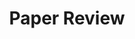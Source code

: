 ---
layout: list
title: Paper Review
tag : paper-review
description: >
  This subcategory provides critical summaries and analysis of research papers in AI, computer vision, and medical imaging.   
  It aims to distill core ideas, evaluate methodologies, and highlight future research directions.  
sitemap: true
comments: false
---